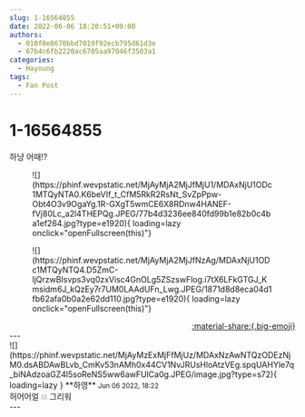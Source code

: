 ```yaml
---
slug: 1-16564855
date: 2022-06-06 18:20:51+09:00
authors:
  - 010f0e8670bbd7019f92ecb795d61d3e
  - 67b4c6fb2220ac6705aa97046f3503a1
categories:
  - Hayoung
tags:
  - Fan Post
---
```


# 1-16564855

<div class="post-container" markdown="1">
<div class="content-container md-sidebar__scrollwrap" markdown="1">

하냥 어때!?
<figure markdown="1">
![](https://phinf.wevpstatic.net/MjAyMjA2MjJfMjU1/MDAxNjU1ODc1MTQyNTA0.K6beVIf_t_CfM5RkR2RsNt_SvZpPpw-Obt4O3v9OgaYg.1R-GXgT5wmCE6X8RDnw4HANEF-fVj80Lc_a2l4THEPQg.JPEG/77b4d3236ee840fd99b1e82b0c4ba1ef264.jpg?type=e1920){ loading=lazy onclick="openFullscreen(this)"}
</figure>

<figure markdown="1">
![](https://phinf.wevpstatic.net/MjAyMjA2MjJfNzAg/MDAxNjU1ODc1MTQyNTQ4.D5ZmC-ljQrzwBIsvps3vq0zxVisc4GnOLg5ZSzswFlog.i7tX6LFkGTGJ_Kmsidm6J_kQzEy7r7UM0LAAdUFn_Lwg.JPEG/1871d8d8eca04d1fb62afa0b0a2e62dd110.jpg?type=e1920){ loading=lazy onclick="openFullscreen(this)"}
</figure>


</div>
</div>

<div style="text-align: right;" markdown="1">
<a href="https://weverse.io/fromis9/fanpost/1-16564855" style="text-align: right;">:material-share:{.big-emoji}</a>
</div>
---

<div class="comments-container md-sidebar__scrollwrap" markdown="1">
<div class="comment" markdown="1">
<div class='id-container' markdown="1">
![](https://phinf.wevpstatic.net/MjAyMzExMjFfMjUz/MDAxNzAwNTQzODEzNjM0.dsABDAwBLvb_CmKv53nAMh0x44CV1NvJRUsHloAtzVEg.spqUAHYle7q_biNAdzoaGZ4l5soReNS5ww6awFUlCa0g.JPEG/image.jpg?type=s72){ loading=lazy }
**<span class="artist">하영</span>** <small>Jun 06 2022, 18:22</small><br>
</div>
<div class='comment-body' markdown="1">
허어어얼 💧💧 그리워
</div>
</div>
</div>
---
